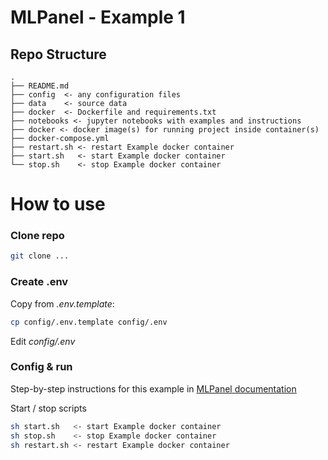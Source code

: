# MLPanel - Example 1

Repo Structure
--------------------

    .
    ├── README.md
    ├── config  <- any configuration files
    ├── data    <- source data 
    ├── docker  <- Dockerfile and requirements.txt
    ├── notebooks <- jupyter notebooks with examples and instructions
    ├── docker <- docker image(s) for running project inside container(s)
    ├── docker-compose.yml
    ├── restart.sh <- restart Example docker container
    ├── start.sh   <- start Example docker container
    └── stop.sh    <- stop Example docker container
        

# How to use

### Clone repo

```bash
git clone ...
```

### Create .env

Copy from *.env.template*:

```bash
cp config/.env.template config/.env
```

Edit *config/.env*

### Config & run 

Step-by-step instructions for this example in [MLPanel documentation](https://mlrepa.gitbook.io/mlpanel/tutorials/get-started/examples-with-jupyter-notebook#example-1-local-project-with-jupyter-notebook) 


Start / stop scripts 

```bash
sh start.sh   <- start Example docker container
sh stop.sh    <- stop Example docker container
sh restart.sh <- restart Example docker container

``` 